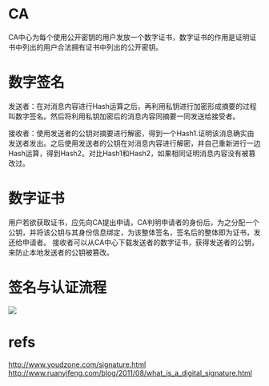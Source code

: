 # CA
CA中心为每个使用公开密钥的用户发放一个数字证书，数字证书的作用是证明证书中列出的用户合法拥有证书中列出的公开密钥。

# 数字签名
发送者：在对消息内容进行Hash运算之后，再利用私钥进行加密形成摘要的过程叫数字签名。然后将利用私钥加密后的消息内容同摘要一同发送给接受者。

接收者：使用发送者的公钥对摘要进行解密，得到一个Hash1.证明该消息确实由发送者发出。之后使用发送者的公钥在对消息内容进行解密，并自己重新进行一边Hash运算，得到Hash2。对比Hash1和Hash2，如果相同证明消息内容没有被篡改过。

# 数字证书
用户若欲获取证书，应先向CA提出申请，CA判明申请者的身份后，为之分配一个公钥，并将该公钥与其身份信息绑定，为该整体签名，签名后的整体即为证书，发还给申请者。
接收者可以从CA中心下载发送者的数字证书，获得发送者的公钥，来防止本地发送者的公钥被篡改。

# 签名与认证流程
![](https://upload.wikimedia.org/wikipedia/commons/thumb/6/6d/Digital_Signature_with_encryption%26decrypt.svg/2560px-Digital_Signature_with_encryption%26decrypt.svg.png)

# refs
http://www.youdzone.com/signature.html
http://www.ruanyifeng.com/blog/2011/08/what_is_a_digital_signature.html